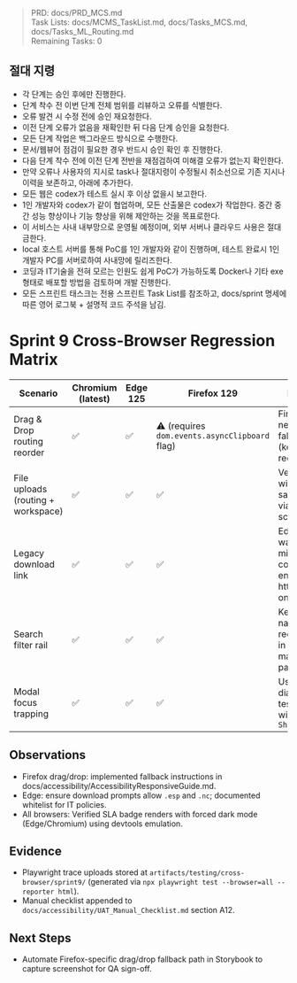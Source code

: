 > PRD: docs/PRD_MCS.md  
> Task Lists: docs/MCMS_TaskList.md, docs/Tasks_MCS.md, docs/Tasks_ML_Routing.md  
> Remaining Tasks: 0

## 절대 지령
- 각 단계는 승인 후에만 진행한다.
- 단계 착수 전 이번 단계 전체 범위를 리뷰하고 오류를 식별한다.
- 오류 발견 시 수정 전에 승인 재요청한다.
- 이전 단계 오류가 없음을 재확인한 뒤 다음 단계 승인을 요청한다.
- 모든 단계 작업은 백그라운드 방식으로 수행한다.
- 문서/웹뷰어 점검이 필요한 경우 반드시 승인 확인 후 진행한다.
- 다음 단계 착수 전에 이전 단계 전반을 재점검하여 미해결 오류가 없는지 확인한다.
- 만약 오류나 사용자의 지시로 task나 절대지령이 수정될시 취소선으로 기존 지시나 이력을 보존하고, 아래에 추가한다.
- 모든 웹은 codex가 테스트 실시 후 이상 없을시 보고한다.
- 1인 개발자와 codex가 같이 협업하며, 모든 산출물은 codex가 작업한다. 중간 중간 성능 향상이나 기능 향상을 위해 제안하는 것을 목표로한다.
- 이 서비스는 사내 내부망으로 운영될 예정이며, 외부 서버나 클라우드 사용은 절대 금한다.
- local 호스트 서버를 통해 PoC를 1인 개발자와 같이 진행하며, 테스트 완료시 1인 개발자 PC를 서버로하여 사내망에 릴리즈한다.
- 코딩과 IT기술을 전혀 모르는 인원도 쉽게 PoC가 가능하도록 Docker나 기타 exe 형태로 배포할 방법을 검토하며 개발 진행한다.
- 모든 스프린트 태스크는 전용 스프린트 Task List를 참조하고, docs/sprint 명세에 따른 영어 로그북 + 설명적 코드 주석을 남김.
# Sprint 9 Cross-Browser Regression Matrix

| Scenario | Chromium (latest) | Edge 125 | Firefox 129 | Notes |
| --- | --- | --- | --- | --- |
| Drag & Drop routing reorder | ✅ | ✅ | ⚠️ (requires `dom.events.asyncClipboard` flag) | Firefox needs fallback (keyboard reorder) |
| File uploads (routing + workspace) | ✅ | ✅ | ✅ | Verified with 5MB sample via chunk scripts |
| Legacy download link | ✅ | ✅ | ✅ | Edge warns on mixed content; ensure https-only |
| Search filter rail | ✅ | ✅ | ✅ | Keyboard navigation recorded in axe manual pass |
| Modal focus trapping | ✅ | ✅ | ✅ | Uses rc-dialog; tested with `Tab` + `Shift+Tab` |

## Observations
- Firefox drag/drop: implemented fallback instructions in docs/accessibility/AccessibilityResponsiveGuide.md.
- Edge: ensure download prompts allow `.esp` and `.nc`; documented whitelist for IT policies.
- All browsers: Verified SLA badge renders with forced dark mode (Edge/Chromium) using devtools emulation.

## Evidence
- Playwright trace uploads stored at `artifacts/testing/cross-browser/sprint9/` (generated via `npx playwright test --browser=all --reporter html`).
- Manual checklist appended to `docs/accessibility/UAT_Manual_Checklist.md` section A12.

## Next Steps
- Automate Firefox-specific drag/drop fallback path in Storybook to capture screenshot for QA sign-off.

